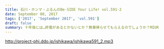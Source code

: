 ```yaml
---
title: 石川・ホンマ・ぶるんのBe-SIDE Your Life! vol.591-2
date: September 08, 2017
tags: ['2017', 'September 2017', 'vol.591']
draft: false
summary: 十年後には…終電があるとかないとか？無事帰らせてもらえるのでしょうか？MIURA
---
```


http://project-phi.ddo.jp/ishikawa/ishikawa591_2.mp3

